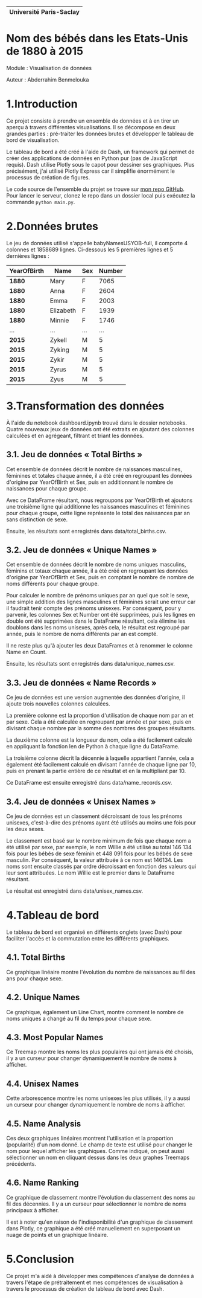 | Université Paris-Saclay |
| --- |

# Nom des bébés dans les Etats-Unis de 1880 à 2015

Module : Visualisation de données

Auteur : Abderrahim Benmelouka

# 1.Introduction

Ce projet consiste à prendre un ensemble de données et à en tirer un aperçu à travers différentes visualisations. Il se décompose en deux grandes parties : pré-traiter les données brutes et développer le tableau de bord de visualisation.

Le tableau de bord a été créé à l'aide de Dash, un framework qui permet de créer des applications de données en Python pur (pas de JavaScript requis). Dash utilise Plotly sous le capot pour dessiner ses graphiques. Plus précisément, j'ai utilisé Plotly Express car il simplifie énormément le processus de création de figures.

Le code source de l'ensemble du projet se trouve sur [mon repo GitHub](https://github.com/Abdou27/baby-names). Pour lancer le serveur, clonez le repo dans un dossier local puis exécutez la commande ```python main.py```.

# 2.Données brutes

Le jeu de données utilisé s'appelle babyNamesUSYOB-full, il comporte 4 colonnes et 1858689 lignes. Ci-dessous les 5 premières lignes et 5 dernières lignes :

| **YearOfBirth** | **Name** | **Sex** | **Number** |
| --- | --- | --- | --- |
| **1880** | Mary | F | 7065 |
| **1880** | Anna | F | 2604 |
| **1880** | Emma | F | 2003 |
| **1880** | Elizabeth | F | 1939 |
| **1880** | Minnie | F | 1746 |
| … | … | … | … |
| **2015** | Zykell | M | 5 |
| **2015** | Zyking | M | 5 |
| **2015** | Zykir | M | 5 |
| **2015** | Zyrus | M | 5 |
| **2015** | Zyus | M | 5 |

# 3.Transformation des données

À l'aide du notebook dashboard.ipynb trouvé dans le dossier notebooks. Quatre nouveaux jeux de données ont été extraits en ajoutant des colonnes calculées et en agrégeant, filtrant et triant les données.

## 3.1. Jeu de données « Total Births »

Cet ensemble de données décrit le nombre de naissances masculines, féminines et totales chaque année, il a été créé en regroupant les données d'origine par YearOfBirth et Sex, puis en additionnant le nombre de naissances pour chaque groupe.

Avec ce DataFrame résultant, nous regroupons par YearOfBirth et ajoutons une troisième ligne qui additionne les naissances masculines et féminines pour chaque groupe, cette ligne représente le total des naissances par an sans distinction de sexe.

Ensuite, les résultats sont enregistrés dans data/total\_births.csv.

## 3.2. Jeu de données « Unique Names »

Cet ensemble de données décrit le nombre de noms uniques masculins, féminins et totaux chaque année, il a été créé en regroupant les données d'origine par YearOfBirth et Sex, puis en comptant le nombre de nombre de noms différents pour chaque groupe.

Pour calculer le nombre de prénoms uniques par an quel que soit le sexe, une simple addition des lignes masculines et féminines serait une erreur car il faudrait tenir compte des prénoms unisexes. Par conséquent, pour y parvenir, les colonnes Sex et Number ont été supprimées, puis les lignes en double ont été supprimées dans le DataFrame résultant, cela élimine les doublons dans les noms unisexes, après cela, le résultat est regroupé par année, puis le nombre de noms différents par an est compté.

Il ne reste plus qu'à ajouter les deux DataFrames et à renommer le colonne Name en Count.

Ensuite, les résultats sont enregistrés dans data/unique\_names.csv.

## 3.3. Jeu de données « Name Records »

Ce jeu de données est une version augmentée des données d'origine, il ajoute trois nouvelles colonnes calculées.

La première colonne est la proportion d'utilisation de chaque nom par an et par sexe. Cela a été calculée en regroupant par année et par sexe, puis en divisant chaque nombre par la somme des nombres des groupes résultants.

La deuxième colonne est la longueur du nom, cela a été facilement calculé en appliquant la fonction len de Python à chaque ligne du DataFrame.

La troisième colonne décrit la décennie à laquelle appartient l'année, cela a également été facilement calculé en divisant l'année de chaque ligne par 10, puis en prenant la partie entière de ce résultat et en la multipliant par 10.

Ce DataFrame est ensuite enregistré dans data/name\_records.csv.

## 3.4. Jeu de données « Unisex Names »

Ce jeu de données est un classement décroissant de tous les prénoms unisexes, c'est-à-dire des prénoms ayant été utilisés au moins une fois pour les deux sexes.

Le classement est basé sur le nombre minimum de fois que chaque nom a été utilisé par sexe, par exemple, le nom Willie a été utilisé au total 146 134 fois pour les bébés de sexe féminin et 448 091 fois pour les bébés de sexe masculin. Par conséquent, la valeur attribuée à ce nom est 146134. Les noms sont ensuite classés par ordre décroissant en fonction des valeurs qui leur sont attribuées. Le nom Willie est le premier dans le DataFrame résultant.

Le résultat est enregistré dans data/unisex\_names.csv.

# 4.Tableau de bord

Le tableau de bord est organisé en différents onglets (avec Dash) pour faciliter l'accès et la commutation entre les différents graphiques.

## 4.1. Total Births

Ce graphique linéaire montre l'évolution du nombre de naissances au fil des ans pour chaque sexe.

## 4.2. Unique Names

Ce graphique, également un Line Chart, montre comment le nombre de noms uniques a changé au fil du temps pour chaque sexe.

## 4.3. Most Popular Names

Ce Treemap montre les noms les plus populaires qui ont jamais été choisis, il y a un curseur pour changer dynamiquement le nombre de noms à afficher.

## 4.4. Unisex Names

Cette arborescence montre les noms unisexes les plus utilisés, il y a aussi un curseur pour changer dynamiquement le nombre de noms à afficher.

## 4.5. Name Analysis

Ces deux graphiques linéaires montrent l'utilisation et la proportion (popularité) d'un nom donné. Le champ de texte est utilisé pour changer le nom pour lequel afficher les graphiques. Comme indiqué, on peut aussi sélectionner un nom en cliquant dessus dans les deux graphes Treemaps précédents.

## 4.6. Name Ranking

Ce graphique de classement montre l'évolution du classement des noms au fil des décennies. Il y a un curseur pour sélectionner le nombre de noms principaux à afficher.

Il est à noter qu'en raison de l'indisponibilité d'un graphique de classement dans Plotly, ce graphique a été créé manuellement en superposant un nuage de points et un graphique linéaire.

# 5.Conclusion

Ce projet m'a aidé à développer mes compétences d'analyse de données à travers l'étape de prétraitement et mes compétences de visualisation à travers le processus de création de tableau de bord avec Dash.